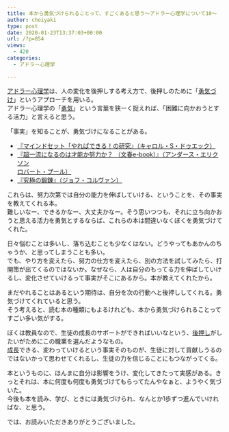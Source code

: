 ```yaml
---
title: 本から勇気づけられることって、すごくあると思う〜アドラー心理学について10〜
author: choiyaki
type: post
date: 2020-01-23T13:37:03+00:00
url: /?p=854
views:
  - 420
categories:
  - アドラー心理学

---
```

[アドラー心理学][1]は、人の変化を後押しする考え方で、後押しのために「[勇気づけ][2]」というアプローチを用いる。  
アドラー心理学の「[勇気][3]」という言葉を狭ーく捉えれば、「困難に向かおうとする活力」と言えると思う。

「事実」を知ることが、勇気づけになることがある。

  * [『マインドセット「やればできる！の研究』（キャロル・S・ドゥエック）][4]
  * [『超一流になるのは才能か努力か？ （文春e-book）』（アンダース・エリクソン  
    ロバート・プール）][5]
  * [『究極の鍛錬』（ジョフ・コルヴァン）][6]

これらは、努力次第では自分の能力を伸ばしていける、ということを、その事実を教えてくれる本。  
難しいなー、できるかなー、大丈夫かなー。そう思いつつも、それに立ち向かおうと思える活力を勇気とするならば、これらの本は間違いなくぼくを勇気づけてくれた。

日々悩むことは多いし、落ち込むことも少なくはない。どうやってもあかんのちゃうか、と思ってしまうことも多い。  
でも、やり方を変えたら、努力の仕方を変えたら、別の方法を試してみたら、打開策が出てくるのではないか。なぜなら、人は自分のもってる力を伸ばしていけるし、変化させていけるって事実がそこにあるから。本が教えてくれたから。

まだやれることはあるという期待は、自分を次の行動へと後押ししてくれる。勇気づけてくれていると思う。  
そう考えると、読む本の種類にもよるけれども、本から勇気づけられることってすごい多い気がする。

ぼくは教員なので、生徒の成長のサポートができればいいなという、[後押し][7]がしたいがためにこの職業を選んだようなもの。  
[成長][8]できる、変わっていけるという事実そのものが、生徒に対して貢献しうるのではないかって思わせてくれるし、生徒の力を信じることにもつながってくる。

本というものに、ほんまに自分は影響をうけ、変化してきたって実感がある。きっとそれは、本に何度も何度も勇気づけてもらってたんやなぁと、ようやく気づいた。  
今後も本を読み、学び、ときには勇気づけられ、なんとか1歩ずつ進んでいければな、と思う。

では、お読みいただきありがとうございました。

 [1]: https://scrapbox.io/choiyaki-hondana/%E3%82%A2%E3%83%89%E3%83%A9%E3%83%BC%E5%BF%83%E7%90%86%E5%AD%A6
 [2]: https://scrapbox.io/choiyaki-hondana/%E5%8B%87%E6%B0%97%E3%81%A5%E3%81%91
 [3]: https://scrapbox.io/choiyaki-hondana/%E5%8B%87%E6%B0%97
 [4]: https://scrapbox.io/choiyaki-hondana/%E3%80%8E%E3%83%9E%E3%82%A4%E3%83%B3%E3%83%89%E3%82%BB%E3%83%83%E3%83%88%E3%80%8C%E3%82%84%E3%82%8C%E3%81%B0%E3%81%A7%E3%81%8D%E3%82%8B%EF%BC%81%E3%81%AE%E7%A0%94%E7%A9%B6%E3%80%8F%EF%BC%88%E3%82%AD%E3%83%A3%E3%83%AD%E3%83%AB%E3%83%BBS%E3%83%BB%E3%83%89%E3%82%A5%E3%82%A8%E3%83%83%E3%82%AF%EF%BC%89
 [5]: https://scrapbox.io/choiyaki-hondana/%E3%80%8E%E8%B6%85%E4%B8%80%E6%B5%81%E3%81%AB%E3%81%AA%E3%82%8B%E3%81%AE%E3%81%AF%E6%89%8D%E8%83%BD%E3%81%8B%E5%8A%AA%E5%8A%9B%E3%81%8B%EF%BC%9F_%EF%BC%88%E6%96%87%E6%98%A5e-book%EF%BC%89%E3%80%8F%EF%BC%88%E3%82%A2%E3%83%B3%E3%83%80%E3%83%BC%E3%82%B9%E3%83%BB%E3%82%A8%E3%83%AA%E3%82%AF%E3%82%BD%E3%83%B3_%E3%83%AD%E3%83%90%E3%83%BC%E3%83%88%E3%83%BB%E3%83%97%E3%83%BC%E3%83%AB%EF%BC%89
 [6]: https://scrapbox.io/choiyaki-hondana/%E3%80%8E%E7%A9%B6%E6%A5%B5%E3%81%AE%E9%8D%9B%E9%8C%AC%E3%80%8F%EF%BC%88%E3%82%B8%E3%83%A7%E3%83%95%E3%83%BB%E3%82%B3%E3%83%AB%E3%83%B4%E3%82%A1%E3%83%B3%EF%BC%89
 [7]: https://scrapbox.io/choiyaki-hondana/%E5%BE%8C%E6%8A%BC%E3%81%97
 [8]: https://scrapbox.io/choiyaki-hondana/%E6%88%90%E9%95%B7